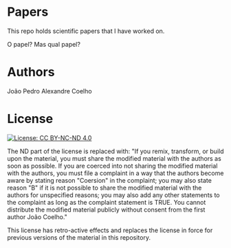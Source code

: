 # Papers
This repo holds scientific papers that I have worked on.

O papel? Mas qual papel?

# Authors
João Pedro Alexandre Coelho

# License

[![License: CC BY-NC-ND 4.0](https://img.shields.io/badge/License-CC%20BY--NC--ND%204.0-lightgrey.svg)](https://creativecommons.org/licenses/by-nc-nd/4.0/)

The ND part of the license is replaced with: "If you remix, transform, or build upon the material, you must share the modified material with the authors as soon as possible. If you are coerced into not sharing the modified material with the authors, you must file a complaint in a way that the authors become aware by stating reason "Coersion" in the complaint; you may also state reason "B" if it is not possible to share the modified material with the authors for unspecified reasons; you may also add any other statements to the complaint as long as the complaint statement is TRUE.
You cannot distribute the modified material publicly without consent from the first author João Coelho."

This license has retro-active effects and replaces the license in force for previous versions of the material in this repository. 
